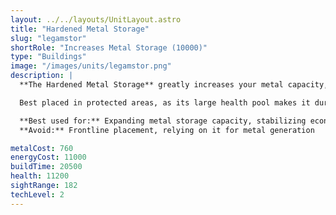 ```yaml
---
layout: ../../layouts/UnitLayout.astro
title: "Hardened Metal Storage"
slug: "legamstor"
shortRole: "Increases Metal Storage (10000)"
type: "Buildings"
image: "/images/units/legamstor.png"
description: |
  **The Hardened Metal Storage** greatly increases your metal capacity, allowing commanders to sustain production and avoid overflow in high-income scenarios. While it does not generate or reclaim metal, it’s vital for maximizing efficiency during late-game eco spikes.

  Best placed in protected areas, as its large health pool makes it durable but still vulnerable to concentrated attacks or chain explosions.

  **Best used for:** Expanding metal storage capacity, stabilizing economic surpluses  
  **Avoid:** Frontline placement, relying on it for metal generation

metalCost: 760
energyCost: 11000
buildTime: 20500
health: 11200
sightRange: 182
techLevel: 2
---
```


